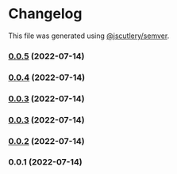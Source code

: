 # Changelog

This file was generated using [@jscutlery/semver](https://github.com/jscutlery/semver).

### [0.0.5](https://github.com/yurikrupnik/nx-go-playground/compare/next-app-e2e-0.0.4...next-app-e2e-0.0.5) (2022-07-14)

### [0.0.4](https://github.com/yurikrupnik/nx-go-playground/compare/next-app-e2e-0.0.3...next-app-e2e-0.0.4) (2022-07-14)

### [0.0.3](https://github.com/yurikrupnik/nx-go-playground/compare/next-app-e2e-0.0.2...next-app-e2e-0.0.3) (2022-07-14)

### [0.0.3](https://github.com/yurikrupnik/nx-go-playground/compare/next-app-e2e-0.0.2...next-app-e2e-0.0.3) (2022-07-14)

### [0.0.2](https://github.com/yurikrupnik/nx-go-playground/compare/next-app-e2e-0.0.1...next-app-e2e-0.0.2) (2022-07-14)

### 0.0.1 (2022-07-14)
